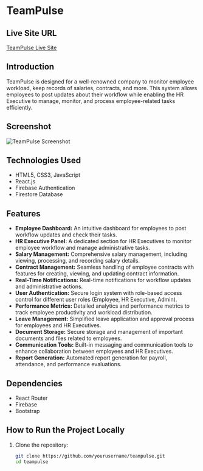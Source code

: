 # TeamPulse

## Live Site URL
[TeamPulse Live Site](https://assignment12-e4afd.web.app)

## Introduction
TeamPulse is designed for a well-renowned company to monitor employee workload, keep records of salaries, contracts, and more. This system allows employees to post updates about their workflow while enabling the HR Executive to manage, monitor, and process employee-related tasks efficiently.

## Screenshot
![TeamPulse Screenshot]([https://i.ibb.co.com/d0Wtg239/Screenshot-2025-02-11-014153.png](https://i.ibb.co/d0Wtg239/Screenshot-2025-02-11-014153.png))

## Technologies Used
- HTML5, CSS3, JavaScript
- React.js
- Firebase Authentication
- Firestore Database

## Features
- **Employee Dashboard:** An intuitive dashboard for employees to post workflow updates and check their tasks.
- **HR Executive Panel:** A dedicated section for HR Executives to monitor employee workflow and manage administrative tasks.
- **Salary Management:** Comprehensive salary management, including viewing, processing, and recording salary details.
- **Contract Management:** Seamless handling of employee contracts with features for creating, viewing, and updating contract information.
- **Real-Time Notifications:** Real-time notifications for workflow updates and administrative actions.
- **User Authentication:** Secure login system with role-based access control for different user roles (Employee, HR Executive, Admin).
- **Performance Metrics:** Detailed analytics and performance metrics to track employee productivity and workload distribution.
- **Leave Management:** Simplified leave application and approval process for employees and HR Executives.
- **Document Storage:** Secure storage and management of important documents and files related to employees.
- **Communication Tools:** Built-in messaging and communication tools to enhance collaboration between employees and HR Executives.
- **Report Generation:** Automated report generation for payroll, attendance, and performance evaluations.

## Dependencies
- React Router
- Firebase
- Bootstrap

## How to Run the Project Locally
1. Clone the repository:
   ```bash
   git clone https://github.com/yourusername/teampulse.git
   cd teampulse
